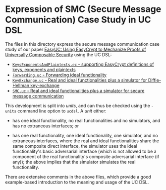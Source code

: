 Expression of SMC (Secure Message Communication) Case Study in UC DSL
=====================================================================

The files in this directory express the secure message communication
case study of our paper [EasyUC: Using EasyCrypt to Mechanize Proofs
of Universally Composable Security](https://eprint.iacr.org/2019/582)
using the UC DSL:

* [`KeysExponentsAndPlaintexts.ec` - supporting EasyCrypt definitions
   of keys, exponents and plaintexts](KeysExponentsAndPlaintexts.ec)
* [`Forwarding.uc` - Forwarding ideal functionality](Forwarding.uc)
* [`KeyExchange.uc` - Real and ideal functionalities plus a simulator
   for Diffie-Hellman key-exchange](KeyExchange.uc)
* [`SMC.uc` - Real and ideal functionalities plus a simulator for
   secure message communication](SMC.uc)
   
This development is split into *units*, and can thus be checked using the
`-units` command line option to `ucdsl`. A *unit* either:

* has one ideal functionality, no real functionalities and no
  simulators, and has no extraneous interfaces; or

* has one real functionality, one ideal functionality, one simulator,
  and no extraneous interfaces, where the real and ideal
  functionalities share the same composite direct interface, the
  simulator uses the ideal functionality's basic adversarial interface
  (which is not allowed to be a component of the real functionality's
  composite adversarial interface (if any)); the above implies that the
  simulator simulates the real functionality.

There are extensive comments in the above files, which provide a
good example-based introduction to the meaning and usage of the UC DSL.
